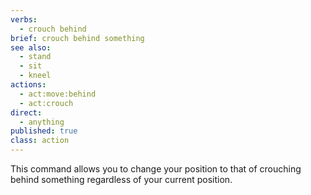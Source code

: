 ```yaml
---
verbs: 
  - crouch behind
brief: crouch behind something
see also: 
  - stand
  - sit
  - kneel
actions:
  - act:move:behind
  - act:crouch
direct:
  - anything
published: true
class: action
---
```


This command allows you to change your position to that of 
crouching behind something regardless of your current position.

